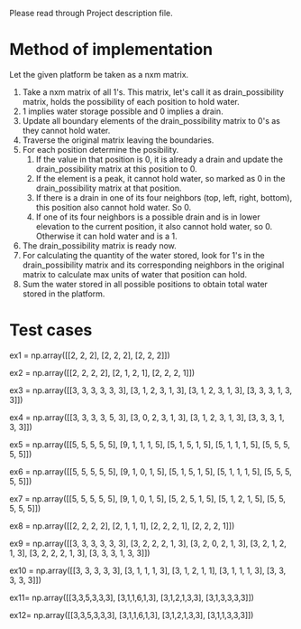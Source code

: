 Please read through Project description file.

# Method of implementation
Let the given platform be taken as a nxm matrix.
1. Take a nxm matrix of all 1's. This matrix, let's call it as drain_possibility matrix, holds the possibility of each position to hold water.
2. 1 implies water storage possible and 0 implies a drain.
3. Update all boundary elements of the drain_possibility matrix to 0's as they cannot hold water.
4. Traverse the original matrix leaving the boundaries.
5. For each position determine the posibility.
    1. If the value in that position is 0, it is already a drain and update the drain_possibility matrix at this position to 0.
    2. If the element is a peak, it cannot hold water, so marked as 0 in the drain_possibility matrix at that position.
    3. If there is a drain in one of its four neighbors (top, left, right, bottom), this position also cannot hold water. So 0.
    4. If one of its four neighbors is a possible drain and is in lower elevation to the current position, it also cannot hold        water, so 0. Otherwise it can hold water and is a 1.
6. The drain_possibility matrix is ready now. 
7. For calculating the quantity of the water stored, look for 1's in the drain_possibility matrix and its corresponding neighbors in the original matrix to calculate max units of water that position can hold.
8. Sum the water stored in all possible positions to obtain total water stored in the platform.

# Test cases
ex1 = np.array([[2, 2, 2], 
                [2, 2, 2], 
                [2, 2, 2]])

ex2 = np.array([[2, 2, 2, 2], 
                [2, 1, 2, 1], 
                [2, 2, 2, 1]])

ex3 = np.array([[3, 3, 3, 3, 3, 3], 
                [3, 1, 2, 3, 1, 3], 
                [3, 1, 2, 3, 1, 3], 
                [3, 3, 3, 1, 3, 3]])

ex4 = np.array([[3, 3, 3, 3, 5, 3], 
                [3, 0, 2, 3, 1, 3], 
                [3, 1, 2, 3, 1, 3], 
                [3, 3, 3, 1, 3, 3]])

ex5 = np.array([[5, 5, 5, 5, 5], 
                [9, 1, 1, 1, 5], 
                [5, 1, 5, 1, 5],
                [5, 1, 1, 1, 5],
                [5, 5, 5, 5, 5]])

ex6 = np.array([[5, 5, 5, 5, 5], 
                [9, 1, 0, 1, 5], 
                [5, 1, 5, 1, 5],
                [5, 1, 1, 1, 5],
                [5, 5, 5, 5, 5]])

ex7 = np.array([[5, 5, 5, 5, 5], 
                [9, 1, 0, 1, 5], 
                [5, 2, 5, 1, 5],
                [5, 1, 2, 1, 5],
                [5, 5, 5, 5, 5]])

ex8 = np.array([[2, 2, 2, 2], 
                [2, 1, 1, 1], 
                [2, 2, 2, 1],
                [2, 2, 2, 1]])

ex9 = np.array([[3, 3, 3, 3, 3, 3], 
                [3, 2, 2, 2, 1, 3], 
                [3, 2, 0, 2, 1, 3], 
                [3, 2, 1, 2, 1, 3], 
                [3, 2, 2, 2, 1, 3], 
                [3, 3, 3, 1, 3, 3]])

ex10 = np.array([[3, 3, 3, 3, 3], 
                 [3, 1, 1, 1, 3], 
                 [3, 1, 2, 1, 1],
                 [3, 1, 1, 1, 3],
                 [3, 3, 3, 3, 3]])

ex11= np.array([[3,3,5,3,3,3],
                [3,1,1,6,1,3],
                [3,1,2,1,3,3],
                [3,1,3,3,3,3]])

ex12= np.array([[3,3,5,3,3,3],
                [3,1,1,6,1,3],
                [3,1,2,1,3,3],
                [3,1,1,3,3,3]])
